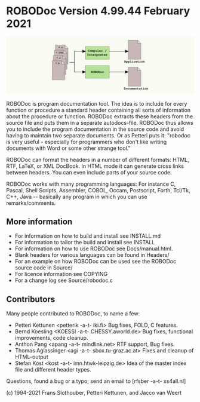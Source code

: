 # ROBODoc Version 4.99.44 February 2021

![The Idea](/Docs/robodoc.png)

ROBODoc is program documentation tool. The idea is to include for
every function or procedure a standard header containing all
sorts of information about the procedure or function.  ROBODoc
extracts these headers from the source file and puts them in a
separate autodocs-file.  ROBODoc thus allows you to include the
program documentation in the source code and avoid having to
maintain two separate documents.  Or as Petteri puts it: "robodoc
is very useful - especially for programmers who don't like
writing documents with Word or some other strange tool."

ROBODoc can format the headers in a number of different formats:
HTML, RTF, LaTeX, or XML DocBook. In HTML mode it can
generate cross links between headers. You can even include parts
of your source code.

ROBODoc works with many programming languages: For instance C,
Pascal, Shell Scripts, Assembler, COBOL, Occam, Postscript,
Forth, Tcl/Tk, C++, Java -- basically any program in which you
can use remarks/comments.

## More information

- For information on how to build and install see INSTALL.md
- For information to tailor the build and install see INSTALL
- For information on how to use ROBODoc see Docs/manual.html.
- Blank headers for various languages can be found in Headers/
- For an example on how ROBODoc can be used see the ROBODoc source code in Source/
- For licence information see COPYING
- For a change log see  Source/robodoc.c

## Contributors

Many people contributed to ROBODoc, to name a few:

- Petteri Kettunen <petterik -a-t- iki.fi>
  Bug fixes, FOLD, C features.
- Bernd Koesling <KOESSI -a-t- CHESSY.aworld.de>
  Bug fixes, functional improvements, code cleanup.
- Anthon Pang  <apang -a-t- mindlink.net>
  RTF support, Bug fixes.
- Thomas Aglassinger <agi -a-t- sbox.tu-graz.ac.at>
  Fixes and cleanup of HTML-output
- Stefan Kost <kost -a-t- imn.htwk-leipzig.de>
  Idea of the master index file and different header types.

Questions, found a bug or a typo; send an email to [rfsber -a-t- xs4all.nl]

(c) 1994-2021  Frans Slothouber, Petteri Kettunen, and Jacco van Weert


